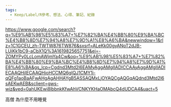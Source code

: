 ```yaml
---
tags:
  - Keep/Label/R參考、想法、心得、筆記、紀錄
---
```


https://www.google.com/search?q=%E9%AB%98%E5%83%A7+%E7%82%BA%E4%BB%80%E9%BA%BC%E4%B8%8D%E7%94%A8%E7%9D%A1%E8%A6%BA&newwindow=1&rlz=1C1GCEU_zh-TWTW876TW876&sxsrf=ALeKk00gyANpT2dJB-LUiKk1bC9-aCbX1Q%3A1619825657751&ei=-ZOMYPy0LcLomAWjmYa4Cw&oq=%E9%AB%98%E5%83%A7+%E7%82%BA%E4%BB%80%E9%BA%BC%E4%B8%8D%E7%94%A8%E7%9D%A1%E8%A6%BA&gs_lcp=Cgdnd3Mtd2l6EAMyAggAMgIIADICCAAyAggAMgIIADIECAAQHjIECAAQHjoHCCMQ6gIQJ1CMY1i-qQFg1aoBaAFwAHgAgAHHAYgB5ASSAQMxLjOYAQCgAQGqAQdnd3Mtd2l6sAEKwAEB&sclient=gws-wiz&ved=0ahUKEwi8lbbnkKfwAhVCNKYKHaOMAbcQ4dUDCA4&uact=5

高僧 為什麼不用睡覺